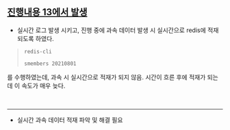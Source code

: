 ## [진행내용 13에서 발생](https://github.com/micopes/SmartCar-Data-Engineering/blob/main/%EC%A7%84%ED%96%89%20%EB%82%B4%EC%9A%A9/13_%ED%83%90%EC%83%89%20%EC%A3%BC%EC%A0%9C%20%EC%98%81%EC%97%AD.md)

- 실시간 로그 발생 시키고, 진행 중에 과속 데이터 발생 시 실시간으로 redis에 적재되도록 하였다.

> `redis-cli`
>
> `smembers 20210801`

를 수행하였는데, 과속 시 실시간으로 적재가 되지 않음. 시간이 흐른 후에 적재가 되는데 이 속도가 매우 늦다.

<br><hr>

- 실시간 과속 데이터 적재 파악 및 해결 필요
